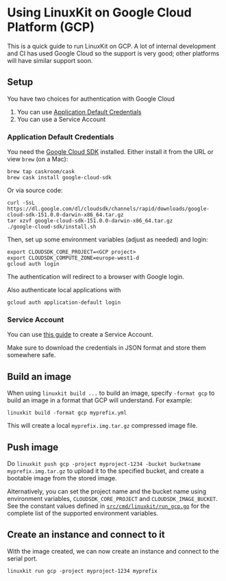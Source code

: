# Using LinuxKit on Google Cloud Platform (GCP)

This is a quick guide to run LinuxKit on GCP. A lot of internal development and CI
has used Google Cloud so the support is very good; other platforms will have similar support soon.

## Setup

You have two choices for authentication with Google Cloud

1. You can use [Application Default Credentials](https://developers.google.com/identity/protocols/application-default-credentials)
2. You can use a Service Account

### Application Default Credentials

You need the [Google Cloud SDK](https://cloud.google.com/sdk/)
installed.  Either install it from the URL or view `brew` (on a Mac):
```shell
brew tap caskroom/cask
brew cask install google-cloud-sdk
```

Or via source code:

```shell
curl -SsL https://dl.google.com/dl/cloudsdk/channels/rapid/downloads/google-cloud-sdk-151.0.0-darwin-x86_64.tar.gz
tar xzvf google-cloud-sdk-151.0.0-darwin-x86_64.tar.gz
./google-cloud-sdk/install.sh
```

Then, set up some environment variables (adjust as needed) and login:
```shell
export CLOUDSDK_CORE_PROJECT=<GCP project>
export CLOUDSDK_COMPUTE_ZONE=europe-west1-d
gcloud auth login
```

The authentication will redirect to a browser with Google login.

Also authenticate local applications with
```
gcloud auth application-default login
```

### Service Account

You can use [this guide](https://cloud.google.com/compute/docs/access/create-enable-service-accounts-for-instances#createanewserviceaccount)
to create a Service Account.

Make sure to download the credentials in JSON format and store them somewhere safe.

## Build an image

When using `linuxkit build ...` to build an image, specify `-format gcp` to
build an image in a format that GCP will understand. For example:

```
linuxkit build -format gcp myprefix.yml
```

This will create a local `myprefix.img.tar.gz` compressed image file.

## Push image

Do `linuxkit push gcp -project myproject-1234 -bucket bucketname myprefix.img.tar.gz` to upload it to the
specified bucket, and create a bootable image from the stored image.

Alternatively, you can set the project name and the bucket name using environment variables, `CLOUDSDK_CORE_PROJECT` and `CLOUDSDK_IMAGE_BUCKET`.
See the constant values defined in [`src/cmd/linuxkit/run_gcp.go`](../src/cmd/linuxkit/run_gcp.go) for the complete list of the supported environment variables.

## Create an instance and connect to it

With the image created, we can now create an instance and connect to
the serial port.

```
linuxkit run gcp -project myproject-1234 myprefix
```
